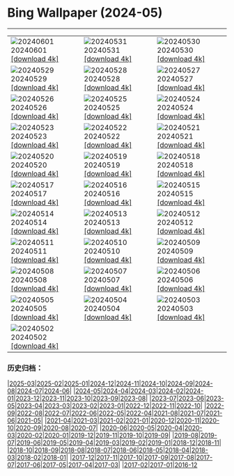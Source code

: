 # Bing Wallpaper (2024-05)
**************

<table><tr><td><img class="wallpaper" src="https://www.bing.com/th?id=OHR.PrideMonthSF_JA-JP2832342132_1920x1080.jpg" alt="20240601"> 20240601 <a href="https://www.bing.com/th?id=OHR.PrideMonthSF_JA-JP2832342132_UHD.jpg">[download 4k]</a></td><td><img class="wallpaper" src="https://www.bing.com/th?id=OHR.YorkshireDalesNP_JA-JP2753526222_1920x1080.jpg" alt="20240531"> 20240531 <a href="https://www.bing.com/th?id=OHR.YorkshireDalesNP_JA-JP2753526222_UHD.jpg">[download 4k]</a></td><td><img class="wallpaper" src="https://www.bing.com/th?id=OHR.Everglades90th_JA-JP3090725626_1920x1080.jpg" alt="20240530"> 20240530 <a href="https://www.bing.com/th?id=OHR.Everglades90th_JA-JP3090725626_UHD.jpg">[download 4k]</a></td></tr><tr><td><img class="wallpaper" src="https://www.bing.com/th?id=OHR.MullOtter_JA-JP2913567009_1920x1080.jpg" alt="20240529"> 20240529 <a href="https://www.bing.com/th?id=OHR.MullOtter_JA-JP2913567009_UHD.jpg">[download 4k]</a></td><td><img class="wallpaper" src="https://www.bing.com/th?id=OHR.MeteoraMonastery_JA-JP2717990749_1920x1080.jpg" alt="20240528"> 20240528 <a href="https://www.bing.com/th?id=OHR.MeteoraMonastery_JA-JP2717990749_UHD.jpg">[download 4k]</a></td><td><img class="wallpaper" src="https://www.bing.com/th?id=OHR.HedgehogMeadow_JA-JP0023153078_1920x1080.jpg" alt="20240527"> 20240527 <a href="https://www.bing.com/th?id=OHR.HedgehogMeadow_JA-JP0023153078_UHD.jpg">[download 4k]</a></td></tr><tr><td><img class="wallpaper" src="https://www.bing.com/th?id=OHR.MethowWildflowers_JA-JP2117575252_1920x1080.jpg" alt="20240526"> 20240526 <a href="https://www.bing.com/th?id=OHR.MethowWildflowers_JA-JP2117575252_UHD.jpg">[download 4k]</a></td><td><img class="wallpaper" src="https://www.bing.com/th?id=OHR.MoroccoBenhaddou_JA-JP1858999164_1920x1080.jpg" alt="20240525"> 20240525 <a href="https://www.bing.com/th?id=OHR.MoroccoBenhaddou_JA-JP1858999164_UHD.jpg">[download 4k]</a></td><td><img class="wallpaper" src="https://www.bing.com/th?id=OHR.OrdesaNationalPark_JA-JP1484731643_1920x1080.jpg" alt="20240524"> 20240524 <a href="https://www.bing.com/th?id=OHR.OrdesaNationalPark_JA-JP1484731643_UHD.jpg">[download 4k]</a></td></tr><tr><td><img class="wallpaper" src="https://www.bing.com/th?id=OHR.IndianStarTortoise_JA-JP1239891119_1920x1080.jpg" alt="20240523"> 20240523 <a href="https://www.bing.com/th?id=OHR.IndianStarTortoise_JA-JP1239891119_UHD.jpg">[download 4k]</a></td><td><img class="wallpaper" src="https://www.bing.com/th?id=OHR.SkyTree2024_JA-JP0993799568_1920x1080.jpg" alt="20240522"> 20240522 <a href="https://www.bing.com/th?id=OHR.SkyTree2024_JA-JP0993799568_UHD.jpg">[download 4k]</a></td><td><img class="wallpaper" src="https://www.bing.com/th?id=OHR.MalaysiaTea_JA-JP0806186041_1920x1080.jpg" alt="20240521"> 20240521 <a href="https://www.bing.com/th?id=OHR.MalaysiaTea_JA-JP0806186041_UHD.jpg">[download 4k]</a></td></tr><tr><td><img class="wallpaper" src="https://www.bing.com/th?id=OHR.HoneycombBee_JA-JP0520778035_1920x1080.jpg" alt="20240520"> 20240520 <a href="https://www.bing.com/th?id=OHR.HoneycombBee_JA-JP0520778035_UHD.jpg">[download 4k]</a></td><td><img class="wallpaper" src="https://www.bing.com/th?id=OHR.VernazzaItaly_JA-JP0110983802_1920x1080.jpg" alt="20240519"> 20240519 <a href="https://www.bing.com/th?id=OHR.VernazzaItaly_JA-JP0110983802_UHD.jpg">[download 4k]</a></td><td><img class="wallpaper" src="https://www.bing.com/th?id=OHR.Museum2024_JA-JP9828975611_1920x1080.jpg" alt="20240518"> 20240518 <a href="https://www.bing.com/th?id=OHR.Museum2024_JA-JP9828975611_UHD.jpg">[download 4k]</a></td></tr><tr><td><img class="wallpaper" src="https://www.bing.com/th?id=OHR.TarangireElephants_JA-JP9488936307_1920x1080.jpg" alt="20240517"> 20240517 <a href="https://www.bing.com/th?id=OHR.TarangireElephants_JA-JP9488936307_UHD.jpg">[download 4k]</a></td><td><img class="wallpaper" src="https://www.bing.com/th?id=OHR.DayOfLight_JA-JP1257596439_1920x1080.jpg" alt="20240516"> 20240516 <a href="https://www.bing.com/th?id=OHR.DayOfLight_JA-JP1257596439_UHD.jpg">[download 4k]</a></td><td><img class="wallpaper" src="https://www.bing.com/th?id=OHR.AoiMatsuri2024_JA-JP1018506374_1920x1080.jpg" alt="20240515"> 20240515 <a href="https://www.bing.com/th?id=OHR.AoiMatsuri2024_JA-JP1018506374_UHD.jpg">[download 4k]</a></td></tr><tr><td><img class="wallpaper" src="https://www.bing.com/th?id=OHR.CarlsbadNP_JA-JP0802484908_1920x1080.jpg" alt="20240514"> 20240514 <a href="https://www.bing.com/th?id=OHR.CarlsbadNP_JA-JP0802484908_UHD.jpg">[download 4k]</a></td><td><img class="wallpaper" src="https://www.bing.com/th?id=OHR.NamibiaCanyon_JA-JP0410618255_1920x1080.jpg" alt="20240513"> 20240513 <a href="https://www.bing.com/th?id=OHR.NamibiaCanyon_JA-JP0410618255_UHD.jpg">[download 4k]</a></td><td><img class="wallpaper" src="https://www.bing.com/th?id=OHR.GuanacoMother_JA-JP0047652462_1920x1080.jpg" alt="20240512"> 20240512 <a href="https://www.bing.com/th?id=OHR.GuanacoMother_JA-JP0047652462_UHD.jpg">[download 4k]</a></td></tr><tr><td><img class="wallpaper" src="https://www.bing.com/th?id=OHR.TexasIndigoBunting_JA-JP9651791616_1920x1080.jpg" alt="20240511"> 20240511 <a href="https://www.bing.com/th?id=OHR.TexasIndigoBunting_JA-JP9651791616_UHD.jpg">[download 4k]</a></td><td><img class="wallpaper" src="https://www.bing.com/th?id=OHR.MisoolRajaAmpat_JA-JP9378923555_1920x1080.jpg" alt="20240510"> 20240510 <a href="https://www.bing.com/th?id=OHR.MisoolRajaAmpat_JA-JP9378923555_UHD.jpg">[download 4k]</a></td><td><img class="wallpaper" src="https://www.bing.com/th?id=OHR.EmirganPark_JA-JP9127414605_1920x1080.jpg" alt="20240509"> 20240509 <a href="https://www.bing.com/th?id=OHR.EmirganPark_JA-JP9127414605_UHD.jpg">[download 4k]</a></td></tr><tr><td><img class="wallpaper" src="https://www.bing.com/th?id=OHR.PortMarseille_JA-JP8874439197_1920x1080.jpg" alt="20240508"> 20240508 <a href="https://www.bing.com/th?id=OHR.PortMarseille_JA-JP8874439197_UHD.jpg">[download 4k]</a></td><td><img class="wallpaper" src="https://www.bing.com/th?id=OHR.BlueCityIndia_JA-JP8642255541_1920x1080.jpg" alt="20240507"> 20240507 <a href="https://www.bing.com/th?id=OHR.BlueCityIndia_JA-JP8642255541_UHD.jpg">[download 4k]</a></td><td><img class="wallpaper" src="https://www.bing.com/th?id=OHR.TheRoachesPeakDistrict_JA-JP3004843172_1920x1080.jpg" alt="20240506"> 20240506 <a href="https://www.bing.com/th?id=OHR.TheRoachesPeakDistrict_JA-JP3004843172_UHD.jpg">[download 4k]</a></td></tr><tr><td><img class="wallpaper" src="https://www.bing.com/th?id=OHR.ChildrenDay2024_JA-JP8175282270_1920x1080.jpg" alt="20240505"> 20240505 <a href="https://www.bing.com/th?id=OHR.ChildrenDay2024_JA-JP8175282270_UHD.jpg">[download 4k]</a></td><td><img class="wallpaper" src="https://www.bing.com/th?id=OHR.JediMonastery_JA-JP7788266024_1920x1080.jpg" alt="20240504"> 20240504 <a href="https://www.bing.com/th?id=OHR.JediMonastery_JA-JP7788266024_UHD.jpg">[download 4k]</a></td><td><img class="wallpaper" src="https://www.bing.com/th?id=OHR.SonoranSpring_JA-JP1708087750_1920x1080.jpg" alt="20240503"> 20240503 <a href="https://www.bing.com/th?id=OHR.SonoranSpring_JA-JP1708087750_UHD.jpg">[download 4k]</a></td></tr><tr><td><img class="wallpaper" src="https://www.bing.com/th?id=OHR.CratersOfTheMoon_JA-JP5423756803_1920x1080.jpg" alt="20240502"> 20240502 <a href="https://www.bing.com/th?id=OHR.CratersOfTheMoon_JA-JP5423756803_UHD.jpg">[download 4k]</a></td><td></td><td></td></tr></table>

### 历史归档：

|[2025-03](/../2025-03/2025-03.md)|[2025-02](/../2025-02/2025-02.md)|[2025-01](/../2025-01/2025-01.md)|[2024-12](/../2024-12/2024-12.md)|[2024-11](/../2024-11/2024-11.md)|[2024-10](/../2024-10/2024-10.md)|[2024-09](/../2024-09/2024-09.md)|[2024-08](/../2024-08/2024-08.md)|[2024-07](/../2024-07/2024-07.md)|[2024-06](/../2024-06/2024-06.md)|
|[2024-05](/2024-05.md)|[2024-04](/../2024-04/2024-04.md)|[2024-03](/../2024-03/2024-03.md)|[2024-02](/../2024-02/2024-02.md)|[2024-01](/../2024-01/2024-01.md)|[2023-12](/../2023-12/2023-12.md)|[2023-11](/../2023-11/2023-11.md)|[2023-10](/../2023-10/2023-10.md)|[2023-09](/../2023-09/2023-09.md)|[2023-08](/../2023-08/2023-08.md)|
|[2023-07](/../2023-07/2023-07.md)|[2023-06](/../2023-06/2023-06.md)|[2023-05](/../2023-05/2023-05.md)|[2023-04](/../2023-04/2023-04.md)|[2023-03](/../2023-03/2023-03.md)|[2023-02](/../2023-02/2023-02.md)|[2023-01](/../2023-01/2023-01.md)|[2022-12](/../2022-12/2022-12.md)|[2022-11](/../2022-11/2022-11.md)|[2022-10](/../2022-10/2022-10.md)|
|[2022-09](/../2022-09/2022-09.md)|[2022-08](/../2022-08/2022-08.md)|[2022-07](/../2022-07/2022-07.md)|[2022-06](/../2022-06/2022-06.md)|[2022-05](/../2022-05/2022-05.md)|[2022-04](/../2022-04/2022-04.md)|[2021-08](/../2021-08/2021-08.md)|[2021-07](/../2021-07/2021-07.md)|[2021-06](/../2021-06/2021-06.md)|[2021-05](/../2021-05/2021-05.md)|
|[2021-04](/../2021-04/2021-04.md)|[2021-03](/../2021-03/2021-03.md)|[2021-02](/../2021-02/2021-02.md)|[2021-01](/../2021-01/2021-01.md)|[2020-12](/../2020-12/2020-12.md)|[2020-11](/../2020-11/2020-11.md)|[2020-10](/../2020-10/2020-10.md)|[2020-09](/../2020-09/2020-09.md)|[2020-08](/../2020-08/2020-08.md)|[2020-07](/../2020-07/2020-07.md)|
|[2020-06](/../2020-06/2020-06.md)|[2020-05](/../2020-05/2020-05.md)|[2020-04](/../2020-04/2020-04.md)|[2020-03](/../2020-03/2020-03.md)|[2020-02](/../2020-02/2020-02.md)|[2020-01](/../2020-01/2020-01.md)|[2019-12](/../2019-12/2019-12.md)|[2019-11](/../2019-11/2019-11.md)|[2019-10](/../2019-10/2019-10.md)|[2019-09](/../2019-09/2019-09.md)|
|[2019-08](/../2019-08/2019-08.md)|[2019-07](/../2019-07/2019-07.md)|[2019-06](/../2019-06/2019-06.md)|[2019-05](/../2019-05/2019-05.md)|[2019-04](/../2019-04/2019-04.md)|[2019-03](/../2019-03/2019-03.md)|[2019-02](/../2019-02/2019-02.md)|[2019-01](/../2019-01/2019-01.md)|[2018-12](/../2018-12/2018-12.md)|[2018-11](/../2018-11/2018-11.md)|
|[2018-10](/../2018-10/2018-10.md)|[2018-09](/../2018-09/2018-09.md)|[2018-08](/../2018-08/2018-08.md)|[2018-07](/../2018-07/2018-07.md)|[2018-06](/../2018-06/2018-06.md)|[2018-05](/../2018-05/2018-05.md)|[2018-04](/../2018-04/2018-04.md)|[2018-03](/../2018-03/2018-03.md)|[2018-02](/../2018-02/2018-02.md)|[2018-01](/../2018-01/2018-01.md)|
|[2017-12](/../2017-12/2017-12.md)|[2017-11](/../2017-11/2017-11.md)|[2017-10](/../2017-10/2017-10.md)|[2017-09](/../2017-09/2017-09.md)|[2017-08](/../2017-08/2017-08.md)|[2017-07](/../2017-07/2017-07.md)|[2017-06](/../2017-06/2017-06.md)|[2017-05](/../2017-05/2017-05.md)|[2017-04](/../2017-04/2017-04.md)|[2017-03](/../2017-03/2017-03.md)|
|[2017-02](/../2017-02/2017-02.md)|[2017-01](/../2017-01/2017-01.md)|[2016-12](/../2016-12/2016-12.md)
